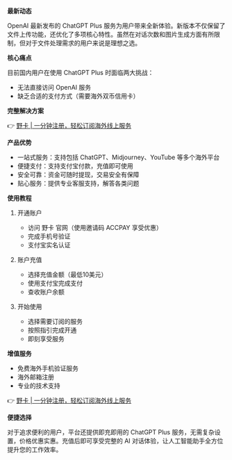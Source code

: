 **最新动态**

OpenAI 最新发布的 ChatGPT Plus 服务为用户带来全新体验。新版本不仅保留了文件上传功能，还优化了多项核心特性。虽然在对话次数和图片生成方面有所限制，但对于文件处理需求的用户来说是理想之选。

**核心痛点**

目前国内用户在使用 ChatGPT Plus 时面临两大挑战：
- 无法直接访问 OpenAI 服务
- 缺乏合适的支付方式（需要海外双币信用卡）

**完整解决方案**

👉 [野卡 | 一分钟注册，轻松订阅海外线上服务](https://bit.ly/bewildcard)

**产品优势**

- 一站式服务：支持包括 ChatGPT、Midjourney、YouTube 等多个海外平台
- 便捷支付：支持支付宝付款，充值即可使用
- 安全可靠：资金可随时提现，交易安全有保障
- 贴心服务：提供专业客服支持，解答各类问题

**使用教程**

1. 开通账户
   - 访问 野卡 官网（使用邀请码 ACCPAY 享受优惠）
   - 完成手机号验证
   - 支付宝实名认证

2. 账户充值
   - 选择充值金额（最低10美元）
   - 使用支付宝完成支付
   - 查收账户余额

3. 开始使用
   - 选择需要订阅的服务
   - 按照指引完成开通
   - 即刻享受服务

**增值服务**

- 免费海外手机验证服务
- 海外邮箱注册
- 专业的技术支持

👉 [野卡 | 一分钟注册，轻松订阅海外线上服务](https://bit.ly/bewildcard)

**便捷选择**

对于追求便利的用户，平台还提供即充即用的 ChatGPT Plus 服务，无需复杂设置，价格优惠实惠。充值后即可享受完整的 AI 对话体验，让人工智能助手全方位提升您的工作效率。